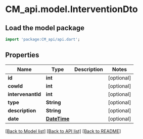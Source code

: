 # CM_api.model.InterventionDto

## Load the model package
```dart
import 'package:CM_api/api.dart';
```

## Properties
Name | Type | Description | Notes
------------ | ------------- | ------------- | -------------
**id** | **int** |  | [optional] 
**cowId** | **int** |  | [optional] 
**intervenantId** | **int** |  | [optional] 
**type** | **String** |  | [optional] 
**description** | **String** |  | [optional] 
**date** | [**DateTime**](DateTime.md) |  | [optional] 

[[Back to Model list]](../README.md#documentation-for-models) [[Back to API list]](../README.md#documentation-for-api-endpoints) [[Back to README]](../README.md)


